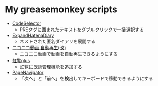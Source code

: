 # My greasemonkey scripts

* [CodeSelector](https://github.com/kataoka271/gm_scripts/raw/master/codeselector.user.js)
  - PREタグに囲まれたテキストをダブルクリックで一括選択する
* [ExpandHatenaDiary](https://github.com/kataoka271/gm_scripts/raw/master/expandhatenadiary.user.js)
  - ネストされた匿名ダイアリを展開する
* [ニコニコ動画 自動再生(改)](https://github.com/kataoka271/gm_scripts/raw/master/nicoautoplay.user.js)
  - ニコニコ動画で動画を自動再生できるようにする
* [虹覧plus](https://github.com/kataoka271/gm_scripts/raw/master/nijiranplus.user.js)
  - 虹覧に既読管理機能を追加する
* [PageNavigator](https://github.com/kataoka271/gm_scripts/raw/master/pagenavigator.user.js)
  - 「次へ」と「前へ」を検出してキーボードで移動できるようにする
